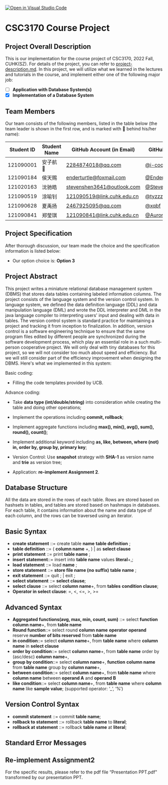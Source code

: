 [![Open in Visual Studio Code](https://classroom.github.com/assets/open-in-vscode-c66648af7eb3fe8bc4f294546bfd86ef473780cde1dea487d3c4ff354943c9ae.svg)](https://classroom.github.com/online_ide?assignment_repo_id=9422691&assignment_repo_type=AssignmentRepo)
# CSC3170 Course Project

## Project Overall Description

This is our implementation for the course project of CSC3170, 2022 Fall, CUHK(SZ). For details of the project, you can refer to [project-description.md](project-description.md). In this project, we will utilize what we learned in the lectures and tutorials in the course, and implement either one of the following major job:

<!-- Please fill in "x" to replace the blank space between "[]" to tick the todo item; it's ticked on the first one by default. -->

- [ ] **Application with Database System(s)**
- [x] **Implementation of a Database System**

## Team Members

Our team consists of the following members, listed in the table below (the team leader is shown in the first row, and is marked with 🚩 behind his/her name):

<!-- change the info below to be the real case -->

| Student ID | Student Name | GitHub Account (in Email) | GitHub Username   |
| ---------- | ------------ | ------------------------- | ---------------- |
| 121090001  | 安子航 🚩    | 2284874018@qq.com         | [@i-cookie](https://github.com/i-cookie)         |
| 121090184  | 侯天赐       | enderturtle@foxmail.com    | [@EnderturtleOrz](https://github.com/EnderturtleOrz)   |
| 121020163  | 沈驰皓       | stevenshen3641@outlook.com | [@StevenShen3641](https://github.com/StevenShen3641)   |
| 121090519  | 涂喻钊       | 121090519@link.cuhk.edu.cn | [@tyzzzzzzzzz](https://github.com/tyzzzzzzzzz)      |
| 121090628  | 夏禹扬       | 2467925095@qq.com          | [@xqbf](https://github.com/xqbf)             |
| 121090841  | 郑莹琪       | 121090841@link.cuhk.edu.cn | [@Aurora121090841](https://github.com/Aurora121090841)  |

## Project Specification

<!-- You should remove the terms/sentence that is not necessary considering your option/branch/difficulty choice -->

After thorough discussion, our team made the choice and the specification information is listed below:

- Our option choice is: **Option 3**

## Project Abstract

<!-- TODO -->
This project writes a miniature relational database management system (DBMS) that stores data tables containing labeled information columns. The project consists of the language system and the version control system. In language system, we defined the data definition language (DDL) and data manipulation language (DML) and wrote the DDL interpreter and DML in the java language compiler to interpreting users' input and dealing with data in tables. The version control system is standard practice for maintaining a project and tracking it from inception to finalization. In addition, version control is a software engineering technique to ensure that the same program files edited by different people are synchronized during the software development process, which play an essential role in a such multi-person cooperative project. We will only deal with tiny databases for this project, so we will not  consider too much about speed and efficiency. But we will still consider part of the efficiency improvement when designing the DBMS. Here's what we implemented in this system:

Basic coding:

- Filling the code templates provided by UCB.

Advance coding:

- Take **data type (int/double/string)** into consideration while creating the table and doing other operations;

- Implement the operations including **commit, rollback**;

- Implement aggregate functions including **max(), min(), avg(), sum(), round(), count()**;

- Implement additional keyword including **as, like, between, where (not) in, order by, group by, primary key**;

- Version Control: Use **snapshot** strategy with **SHA-1** as version name and **trie** as version tree;
	
- Application: **re-implement Assignment 2**.

## Database Structure

All the data are stored in the rows of each table. Rows are stored based on hashsets in tables, and tables are stored based on hashmaps in databases. For each table, it contains information about the name and data type of each column, and the rows can be traversed using an iterator.

## Basic Syntax
- **create statement** ::= create table **name** **table definition**  ;
- **table definition** ::= ( **column name** +, ) | as **select clause**
- **print statement** ::= print **table name** ;
- **insert statement**::= insert into **table name** values **literal**+,; 
- **load statement** ::= load **name** ;
- **store statement** ::= **store file name (no suffix)** **table name** ;
- **exit statement** ::= quit ; | exit ;
- **select statement** ::= **select clause**;
- **select clause** ::= select **column name**+, from **tables** **condition clause**;
- **Operator in select clause**: =, <, <=, >, >=
	
## Advanced Syntax
- **Aggregated functions(avg, max, min, count, sum)** ::= select **function** **column name**+, from **table name**
- **Round function**::= select round **column name**  **operator**  **operand** reserve **number of bits reserved** from **table name**
- **in condition**::= select **column name**+, from **table name** where **column name** in **select clause**
- **order by condition**::= select **column name**+, from **table name** order by (asc/desc) **column name**+,
- **group by condition**::= select **column name**+, **function**  **column name**  from **table name** group by **column name**+,
- **between condition**::= select **column name**+, from  **table name**  where  **column name**  between  **operand A**  and **operand B**
- **like condition**::= select **column name**+, from **table name** where **column name** like **sample value**;
  (supported operator: ‘_’, ‘%’)

## Version Control Syntax
- **commit statement** ::= commit **table name**;
- **rollback to statement** ::= rollback **table name** to **literal**;
- **rollback at statement** ::= rollback **table name** at **literal**;

## Standard Error Messages

## Re-implement Assignment2
For the specific results, please refer to the pdf file “Presentation PPT.pdf" transformed by our presentation PPT.
